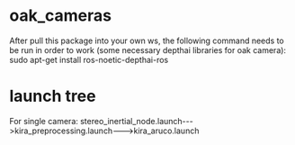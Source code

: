 # oak_cameras

After pull this package into your own ws, the following command needs to be run in order to work (some necessary depthai libraries for oak camera):
sudo apt-get install ros-noetic-depthai-ros

# launch tree
For single camera: stereo_inertial_node.launch--->kira_preprocessing.launch--->kira_aruco.launch
